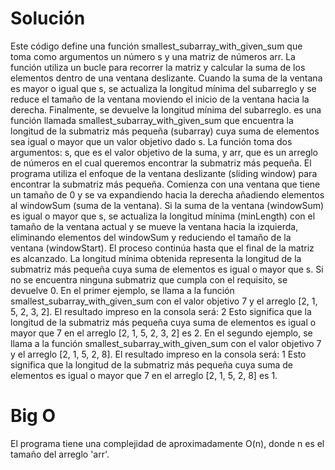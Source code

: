 # Solución 

Este código define una función smallest_subarray_with_given_sum que toma como argumentos un número s y una matriz de números arr. La función utiliza un bucle para recorrer la matriz y calcular la suma de los elementos dentro de una ventana deslizante. Cuando la suma de la ventana es mayor o igual que s, se actualiza la longitud mínima del subarreglo y se reduce el tamaño de la ventana moviendo el inicio de la ventana hacia la derecha. Finalmente, se devuelve la longitud mínima del subarreglo.
es una función llamada smallest_subarray_with_given_sum que encuentra la longitud de la submatriz más pequeña (subarray) cuya suma de elementos sea igual o mayor que un valor objetivo dado s.
La función toma dos argumentos: s, que es el valor objetivo de la suma, y arr, que es un arreglo de números en el cual queremos encontrar la submatriz más pequeña.
El programa utiliza el enfoque de la ventana deslizante (sliding window) para encontrar la submatriz más pequeña. Comienza con una ventana que tiene un tamaño de 0 y se va expandiendo hacia la derecha añadiendo elementos al windowSum (suma de la ventana). Si la suma de la ventana (windowSum) es igual o mayor que s, se actualiza la longitud mínima (minLength) con el tamaño de la ventana actual y se mueve la ventana hacia la izquierda, eliminando elementos del windowSum y reduciendo el tamaño de la ventana (windowStart).
El proceso continúa hasta que el final de la matriz es alcanzado. La longitud mínima obtenida representa la longitud de la submatriz más pequeña cuya suma de elementos es igual o mayor que s.
Si no se encuentra ninguna submatriz que cumpla con el requisito, se devuelve 0.
En el primer ejemplo, se llama a la función smallest_subarray_with_given_sum con el valor objetivo 7 y el arreglo [2, 1, 5, 2, 3, 2]. El resultado impreso en la consola será:
2
Esto significa que la longitud de la submatriz más pequeña cuya suma de elementos es igual o mayor que 7 en el arreglo [2, 1, 5, 2, 3, 2] es 2.
En el segundo ejemplo, se llama a la función smallest_subarray_with_given_sum con el valor objetivo 7 y el arreglo [2, 1, 5, 2, 8]. El resultado impreso en la consola será:
1
Esto significa que la longitud de la submatriz más pequeña cuya suma de elementos es igual o mayor que 7 en el arreglo [2, 1, 5, 2, 8] es 1.

# Big O
El programa  tiene una complejidad de aproximadamente O(n), donde n es el tamaño del arreglo 'arr'.